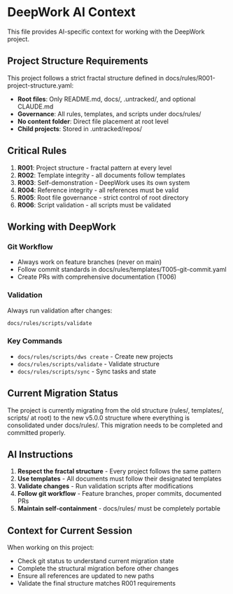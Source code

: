 # DeepWork AI Context

This file provides AI-specific context for working with the DeepWork project.

## Project Structure Requirements

This project follows a strict fractal structure defined in docs/rules/R001-project-structure.yaml:
- **Root files**: Only README.md, docs/, .untracked/, and optional CLAUDE.md
- **Governance**: All rules, templates, and scripts under docs/rules/
- **No content folder**: Direct file placement at root level
- **Child projects**: Stored in .untracked/repos/

## Critical Rules

1. **R001**: Project structure - fractal pattern at every level
2. **R002**: Template integrity - all documents follow templates
3. **R003**: Self-demonstration - DeepWork uses its own system
4. **R004**: Reference integrity - all references must be valid
5. **R005**: Root file governance - strict control of root directory
6. **R006**: Script validation - all scripts must be validated

## Working with DeepWork

### Git Workflow
- Always work on feature branches (never on main)
- Follow commit standards in docs/rules/templates/T005-git-commit.yaml
- Create PRs with comprehensive documentation (T006)

### Validation
Always run validation after changes:
```bash
docs/rules/scripts/validate
```

### Key Commands
- `docs/rules/scripts/dws create` - Create new projects
- `docs/rules/scripts/validate` - Validate structure
- `docs/rules/scripts/sync` - Sync tasks and state

## Current Migration Status

The project is currently migrating from the old structure (rules/, templates/, scripts/ at root) to the new v5.0.0 structure where everything is consolidated under docs/rules/. This migration needs to be completed and committed properly.

## AI Instructions

1. **Respect the fractal structure** - Every project follows the same pattern
2. **Use templates** - All documents must follow their designated templates
3. **Validate changes** - Run validation scripts after modifications
4. **Follow git workflow** - Feature branches, proper commits, documented PRs
5. **Maintain self-containment** - docs/rules/ must be completely portable

## Context for Current Session

When working on this project:
- Check git status to understand current migration state
- Complete the structural migration before other changes
- Ensure all references are updated to new paths
- Validate the final structure matches R001 requirements